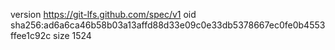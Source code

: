 version https://git-lfs.github.com/spec/v1
oid sha256:ad6a6ca46b58b03a13affd88d33e09c0e33db5378667ec0fe0b4553ffee1c92c
size 1524
